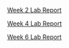[Week 2 Lab Report](https://github.com/Ppenguin215/cse15l-lab-reports/blob/main/week2/week2-lab-report.md)

[Week 4 Lab Report](week4-lab-report.md)

[Week 6 Lab Report](week4-lab-report.md)
